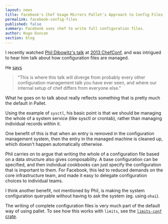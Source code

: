 ```yaml
---
layout: news
title: Facebook's Chef Usage Mirrors Pallet's Approach to Config Files
permalink: facebook-config-files
published: false
summary: Facebook uses chef to write full configuration files.
author: Hugo Duncan
section: blog
---
```


I recently watched
[Phil Dibowitz's talk](http://www.youtube.com/watch?v=SYZ2GzYAw_Q) at
[2013 ChefConf](http://chefconf.opscode.com/), and was intrigued to hear him
talk about how configuration files are managed.

He [says](http://www.youtube.com/watch?feature=player_detailpage&v=SYZ2GzYAw_Q#t=929s)

> "This is where this talk will diverge from probably every other configuration
> management talk you have ever seen, and where our internal setup of chef
> differs from everyone else."

What he goes on to talk about really reflects something that is pretty much the
default in Pallet.

Using the example of `sysctl`, his basic point is that we should be managing the
whole of a system service (like sysctl or crontab), rather than managing
individual records within it.

One benefit of this is that when an entry is removed in the configuration
management system, then the entry in the managed machine is cleaned up, which
doesn't happen automatically otherwise.

Phil carries on to argue that writing the whole of a configuration file based on
a data structure also gives composability.  A base configuration can be
specified, and then individual cookbooks can just specify the configuration that
is important to them.  For Facebook, this led to reduced demands on the core
infrastructure team, and made it easy to delegate configuration choices to
individual teams.

I think another benefit, not mentioned by Phil, is making the system
configuration queryable without having to ask the system (eg. using `ohai`).

The writing of complete configuration files is very much part of the default way
of using pallet.  To see how this works with `limits`, see the
[`limits-conf` crate](https://github.com/pallet/pallet/blob/develop/src/pallet/crate/limits_conf.clj).
